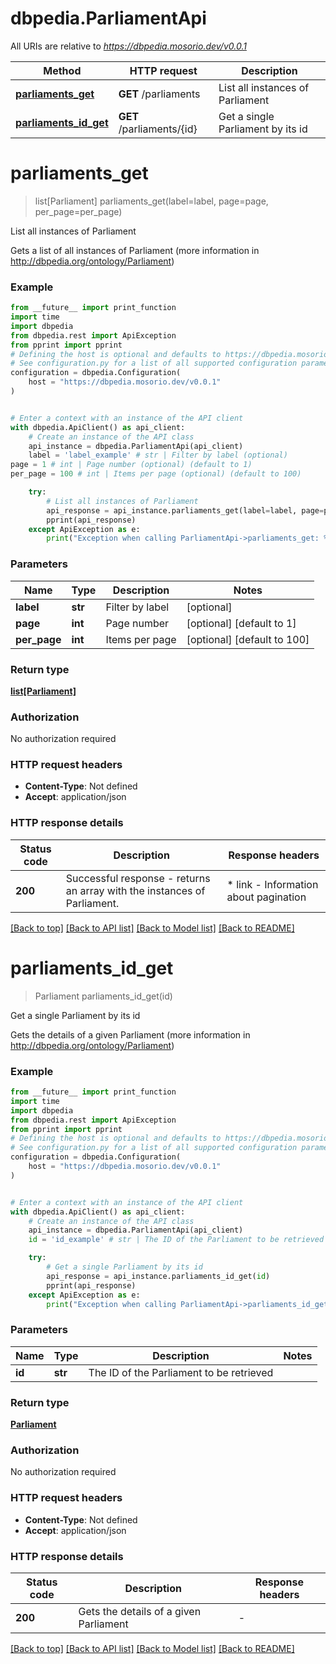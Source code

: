 # dbpedia.ParliamentApi

All URIs are relative to *https://dbpedia.mosorio.dev/v0.0.1*

Method | HTTP request | Description
------------- | ------------- | -------------
[**parliaments_get**](ParliamentApi.md#parliaments_get) | **GET** /parliaments | List all instances of Parliament
[**parliaments_id_get**](ParliamentApi.md#parliaments_id_get) | **GET** /parliaments/{id} | Get a single Parliament by its id


# **parliaments_get**
> list[Parliament] parliaments_get(label=label, page=page, per_page=per_page)

List all instances of Parliament

Gets a list of all instances of Parliament (more information in http://dbpedia.org/ontology/Parliament)

### Example

```python
from __future__ import print_function
import time
import dbpedia
from dbpedia.rest import ApiException
from pprint import pprint
# Defining the host is optional and defaults to https://dbpedia.mosorio.dev/v0.0.1
# See configuration.py for a list of all supported configuration parameters.
configuration = dbpedia.Configuration(
    host = "https://dbpedia.mosorio.dev/v0.0.1"
)


# Enter a context with an instance of the API client
with dbpedia.ApiClient() as api_client:
    # Create an instance of the API class
    api_instance = dbpedia.ParliamentApi(api_client)
    label = 'label_example' # str | Filter by label (optional)
page = 1 # int | Page number (optional) (default to 1)
per_page = 100 # int | Items per page (optional) (default to 100)

    try:
        # List all instances of Parliament
        api_response = api_instance.parliaments_get(label=label, page=page, per_page=per_page)
        pprint(api_response)
    except ApiException as e:
        print("Exception when calling ParliamentApi->parliaments_get: %s\n" % e)
```

### Parameters

Name | Type | Description  | Notes
------------- | ------------- | ------------- | -------------
 **label** | **str**| Filter by label | [optional] 
 **page** | **int**| Page number | [optional] [default to 1]
 **per_page** | **int**| Items per page | [optional] [default to 100]

### Return type

[**list[Parliament]**](Parliament.md)

### Authorization

No authorization required

### HTTP request headers

 - **Content-Type**: Not defined
 - **Accept**: application/json

### HTTP response details
| Status code | Description | Response headers |
|-------------|-------------|------------------|
**200** | Successful response - returns an array with the instances of Parliament. |  * link - Information about pagination <br>  |

[[Back to top]](#) [[Back to API list]](../README.md#documentation-for-api-endpoints) [[Back to Model list]](../README.md#documentation-for-models) [[Back to README]](../README.md)

# **parliaments_id_get**
> Parliament parliaments_id_get(id)

Get a single Parliament by its id

Gets the details of a given Parliament (more information in http://dbpedia.org/ontology/Parliament)

### Example

```python
from __future__ import print_function
import time
import dbpedia
from dbpedia.rest import ApiException
from pprint import pprint
# Defining the host is optional and defaults to https://dbpedia.mosorio.dev/v0.0.1
# See configuration.py for a list of all supported configuration parameters.
configuration = dbpedia.Configuration(
    host = "https://dbpedia.mosorio.dev/v0.0.1"
)


# Enter a context with an instance of the API client
with dbpedia.ApiClient() as api_client:
    # Create an instance of the API class
    api_instance = dbpedia.ParliamentApi(api_client)
    id = 'id_example' # str | The ID of the Parliament to be retrieved

    try:
        # Get a single Parliament by its id
        api_response = api_instance.parliaments_id_get(id)
        pprint(api_response)
    except ApiException as e:
        print("Exception when calling ParliamentApi->parliaments_id_get: %s\n" % e)
```

### Parameters

Name | Type | Description  | Notes
------------- | ------------- | ------------- | -------------
 **id** | **str**| The ID of the Parliament to be retrieved | 

### Return type

[**Parliament**](Parliament.md)

### Authorization

No authorization required

### HTTP request headers

 - **Content-Type**: Not defined
 - **Accept**: application/json

### HTTP response details
| Status code | Description | Response headers |
|-------------|-------------|------------------|
**200** | Gets the details of a given Parliament |  -  |

[[Back to top]](#) [[Back to API list]](../README.md#documentation-for-api-endpoints) [[Back to Model list]](../README.md#documentation-for-models) [[Back to README]](../README.md)

